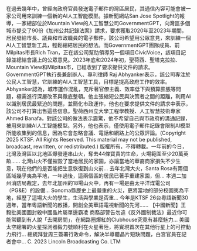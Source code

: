 在過去幾年中，曾經向政府官員發送電子郵件的灣區居民，其通信內容可能會被一家公司用來訓練一個新的AI人工智能模型。據新聞網站San Jose Spotlight的報導，一家總部位於Mountain View的人工智慧公司GovernmentGPT，向灣區多個城市提交了90份《加州公共記錄法案》請求，要求獲取2020年至2023年期間，居民發給市長、議員和市政職員的電子郵件，該公司希望用公眾意見，來訓練一個AI人工智慧新工具，輕鬆總結居民的想法。而GovernmentGPT團隊成員、前Milpitas市長Rich Tran，正在該公司幫助領導另一個項目CivicVoice，該項目記錄並總結會議上的公眾意見。2023年底和2024年初，聖荷西、聖塔克拉拉、Mountain View和Milpitas市，已經收到了要求提供文件的請求。GovernmentGPT執行長兼創辦人、專利律師 Raj Abhyanker表示，該公司專注於公民人工智慧，它訓練的AI人工智慧工具，目標是提高政府工作的效率。Abhyanker認為，城市運作混亂，充斥著官僚主義、效率低下與預算膨脹等問題，極需進行深層改革與徹底整頓。他主張縮短公民與決策者之間的距離，利用AI以識別居民最緊迫的問題，並簡化市政運作，他也在要求提供文件的請求中表示，該公司不打算出售這些信息。聖荷西州立大學工程學教授、人工智慧技術專家Ahmed Banafa，對該公司的做法表示震驚，他不希望自己與市政府的溝通記錄，被用來訓練AI人工智能模型。另外，他也表示，僅使用電子郵件記錄會限制AI模型所能收集到的信息，因為它會忽略會議、電話和網路上的公眾評論。(Copyright 2025 KTSF. All Rights Reserved. This material may not be published, broadcast, rewritten, or redistributed.)
版權所有，不得轉載。一年前的今日，北灣及灣區以北地區爆發連串山火，奪去44條寶貴的生命，火場範圍至少20萬英畝…… 北灣山火不僅摧毀了當地居民的家園，亦讓當地的華裔商家損失不少生意，現在他們的是否能把生意恢復到山火前… 去年北灣大火，Santa Rosa有兩個區域幾乎夷為平地，一年過後，這兩個區的居民已著手重建家園，但… 本週二加州消防局裁定，去年北加州的18場山火中，再有一場是由太平洋煤電公司（PG&E）的設備… Sonoma縣歷史上最嚴重的火災，更將當地的部分校園夷為平地，經歷了這場大火的學生，生活與學業是否重… 今年是KTSF 26台粵語新聞30週年，當年粵語新聞的啟播，開創全美華語電視新聞的先河…… 【中國新聞】王毅批美國圖封殺中國晶片屬單邊霸凌 商務部警告勿違《反外國制裁法》最近你可能常聽到有人說「去開房間」，在網路圈爆紅的Clubhouse究竟有甚麼魅力… 美國太空總署的火星探測器毅力號順利在火星著陸，將實現首次在其他行星上的可控動力飛行… 總統拜登周三簽署行政命令，解決半導體晶片短缺問題，白宮官員在記者會中… 
			C. 2023 Lincoln Broadcasting Co. LTM		